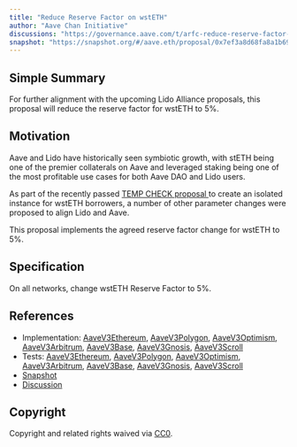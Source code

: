 ```yaml
---
title: "Reduce Reserve Factor on wstETH"
author: "Aave Chan Initiative"
discussions: "https://governance.aave.com/t/arfc-reduce-reserve-factor-on-wsteth/18044/1"
snapshot: "https://snapshot.org/#/aave.eth/proposal/0x7ef3a8d68fa8a1b69d298aceddfafe9d2a24eefb19365d995c839b1cd1b0b97d"
---
```


## Simple Summary

For further alignment with the upcoming Lido Alliance proposals, this proposal will reduce the reserve factor for wstETH to 5%.

## Motivation

Aave and Lido have historically seen symbiotic growth, with stETH being one of the premier collaterals on Aave and leveraged staking being one of the most profitable use cases for both Aave DAO and Lido users.

As part of the recently passed [TEMP CHECK proposal ](https://governance.aave.com/t/temp-check-deploy-a-lido-aave-v3-instance/17930) to create an isolated instance for wstETH borrowers, a number of other parameter changes were proposed to align Lido and Aave.

This proposal implements the agreed reserve factor change for wstETH to 5%.

## Specification

On all networks, change wstETH Reserve Factor to 5%.

## References

- Implementation: [AaveV3Ethereum](https://github.com/bgd-labs/aave-proposals-v3/blob/main/src/20240716_Multi_ReduceReserveFactorOnWstETH/AaveV3Ethereum_ReduceReserveFactorOnWstETH_20240716.sol), [AaveV3Polygon](https://github.com/bgd-labs/aave-proposals-v3/blob/main/src/20240716_Multi_ReduceReserveFactorOnWstETH/AaveV3Polygon_ReduceReserveFactorOnWstETH_20240716.sol), [AaveV3Optimism](https://github.com/bgd-labs/aave-proposals-v3/blob/main/src/20240716_Multi_ReduceReserveFactorOnWstETH/AaveV3Optimism_ReduceReserveFactorOnWstETH_20240716.sol), [AaveV3Arbitrum](https://github.com/bgd-labs/aave-proposals-v3/blob/main/src/20240716_Multi_ReduceReserveFactorOnWstETH/AaveV3Arbitrum_ReduceReserveFactorOnWstETH_20240716.sol), [AaveV3Base](https://github.com/bgd-labs/aave-proposals-v3/blob/main/src/20240716_Multi_ReduceReserveFactorOnWstETH/AaveV3Base_ReduceReserveFactorOnWstETH_20240716.sol), [AaveV3Gnosis](https://github.com/bgd-labs/aave-proposals-v3/blob/main/src/20240716_Multi_ReduceReserveFactorOnWstETH/AaveV3Gnosis_ReduceReserveFactorOnWstETH_20240716.sol), [AaveV3Scroll](https://github.com/bgd-labs/aave-proposals-v3/blob/main/src/20240716_Multi_ReduceReserveFactorOnWstETH/AaveV3Scroll_ReduceReserveFactorOnWstETH_20240716.sol)
- Tests: [AaveV3Ethereum](https://github.com/bgd-labs/aave-proposals-v3/blob/main/src/20240716_Multi_ReduceReserveFactorOnWstETH/AaveV3Ethereum_ReduceReserveFactorOnWstETH_20240716.t.sol), [AaveV3Polygon](https://github.com/bgd-labs/aave-proposals-v3/blob/main/src/20240716_Multi_ReduceReserveFactorOnWstETH/AaveV3Polygon_ReduceReserveFactorOnWstETH_20240716.t.sol), [AaveV3Optimism](https://github.com/bgd-labs/aave-proposals-v3/blob/main/src/20240716_Multi_ReduceReserveFactorOnWstETH/AaveV3Optimism_ReduceReserveFactorOnWstETH_20240716.t.sol), [AaveV3Arbitrum](https://github.com/bgd-labs/aave-proposals-v3/blob/main/src/20240716_Multi_ReduceReserveFactorOnWstETH/AaveV3Arbitrum_ReduceReserveFactorOnWstETH_20240716.t.sol), [AaveV3Base](https://github.com/bgd-labs/aave-proposals-v3/blob/main/src/20240716_Multi_ReduceReserveFactorOnWstETH/AaveV3Base_ReduceReserveFactorOnWstETH_20240716.t.sol), [AaveV3Gnosis](https://github.com/bgd-labs/aave-proposals-v3/blob/main/src/20240716_Multi_ReduceReserveFactorOnWstETH/AaveV3Gnosis_ReduceReserveFactorOnWstETH_20240716.t.sol), [AaveV3Scroll](https://github.com/bgd-labs/aave-proposals-v3/blob/main/src/20240716_Multi_ReduceReserveFactorOnWstETH/AaveV3Scroll_ReduceReserveFactorOnWstETH_20240716.t.sol)
- [Snapshot](https://snapshot.org/#/aave.eth/proposal/0x7ef3a8d68fa8a1b69d298aceddfafe9d2a24eefb19365d995c839b1cd1b0b97d)
- [Discussion](https://governance.aave.com/t/arfc-reduce-reserve-factor-on-wsteth/18044/1)

## Copyright

Copyright and related rights waived via [CC0](https://creativecommons.org/publicdomain/zero/1.0/).
